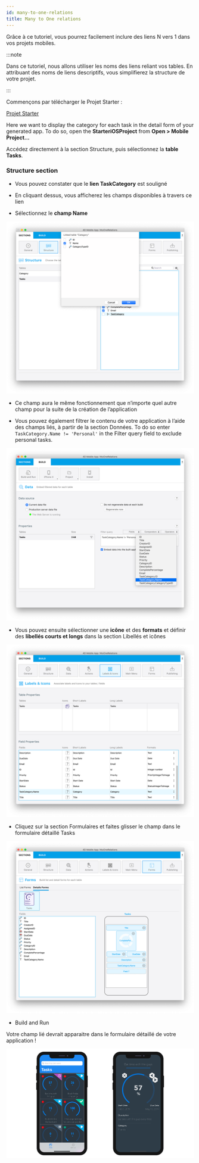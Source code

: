 ```yaml
---
id: many-to-one-relations
title: Many to One relations
---
```



Grâce à ce tutoriel, vous pourrez facilement inclure des liens N vers 1 dans vos projets mobiles.

:::note

Dans ce tutoriel, nous allons utiliser les noms des liens reliant vos tables. En attribuant des noms de liens descriptifs, vous simplifierez la structure de votre projet.

:::

Commençons par télécharger le Projet Starter :

<div className="center-button">
<a className="button button--primary" href="https://github.com/4d-go-mobile/tutorial-ManyToOneRelations/releases/latest/download/tutorial-ManyToOneRelations.zip">Projet Starter</a>
</div>

Here we want to display the category for each task in the detail form of your generated app. To do so, open the **StarteriOSProject** from **Open > Mobile Project...**

Accédez directement à la section Structure, puis sélectionnez la **table Tasks**.

### Structure section

* Vous pouvez constater que le **lien TaskCategory** est souligné

* En cliquant dessus, vous afficherez les champs disponibles à travers ce lien

* Sélectionnez le **champ Name**

![Sélectionnez le lien à partir de la section Structure](img/select-link-from-structure.png)

* Ce champ aura le même fonctionnement que n’importe quel autre champ pour la suite de la création de l’application

* Vous pouvez également filtrer le contenu de votre application à l’aide des champs liés, à partir de la section Données. To do so enter `TaskCategory.Name != 'Personal'` in the Filter query field to exclude personal tasks.

 ![Champs liés depuis la section Données](img/Related-field-from-Data-section.png)

* Vous pouvez ensuite sélectionner une **icône** et des **formats** et définir des **libellés courts et longs** dans la section Libellés et icônes

![Related field from Labels and Icons section](img/related-field-from-labels-icons.png)

* Cliquez sur la section Formulaires et faites glisser le champ dans le formulaire détaillé Tasks

![Related field in Forms section](img/related-field-forms.png)

* Build and Run

Votre champ lié devrait apparaitre dans le formulaire détaillé de votre application !

![Related field in Forms section](img/final-result-n-to-one-relations.png)

